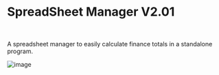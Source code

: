 <h1>SpreadSheet Manager V2.01</h1><br>

A spreadsheet manager to easily calculate finance totals in a standalone program. <br>

![image](https://user-images.githubusercontent.com/46310147/74213113-ace3fb80-4ce7-11ea-8a08-b451f1e52f18.png)

